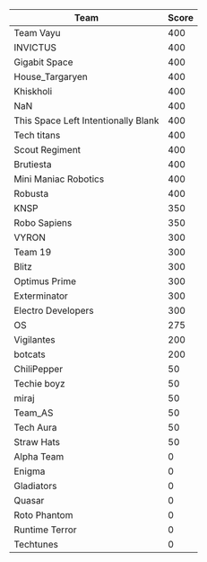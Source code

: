|Team|Score|
|---|---|
|Team Vayu|400|
|INVICTUS|400|
|Gigabit Space|400|
|House_Targaryen|400|
|Khiskholi|400|
|NaN|400|
|This Space Left Intentionally Blank|400|
|Tech titans|400|
|Scout Regiment|400|
|Brutiesta|400|
|Mini Maniac Robotics|400|
|Robusta|400|
|KNSP|350|
|Robo Sapiens|350|
|VYRON|300|
|Team 19|300|
|Blitz|300|
|Optimus Prime|300|
|Exterminator|300|
|Electro Developers|300|
|OS|275|
|Vigilantes|200|
|botcats|200|
|ChiliPepper|50|
|Techie boyz|50|
|miraj|50|
|Team_AS|50|
|Tech Aura|50|
|Straw Hats|50|
|Alpha Team|0|
|Enigma|0|
|Gladiators|0|
|Quasar|0|
|Roto Phantom|0|
|Runtime Terror|0|
|Techtunes|0|
